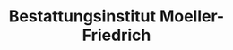 ---
title: "Bestattungsinstitut Moeller-Friedrich"
url: /detmold/bestattungsinstitut-moeller-friedrich/
shop: Bestattungen
---